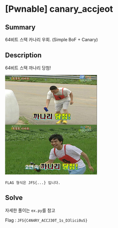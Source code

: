 # [Pwnable] canary_accjeot
## Summary
64비트 스택 카나리 우회. (Simple BoF + Canary)

## Description

64비트 스택 까나리 당첨!

![1박2일복불복](./img/canarycano.jpg)

`FLAG 형식은 JFS{...} 입니다.`

## Solve
자세한 풀이는 `ex.py`를 참고 

Flag : `JFS{C4N4RY_ACCJ30T_1s_D3lici0uS}`
